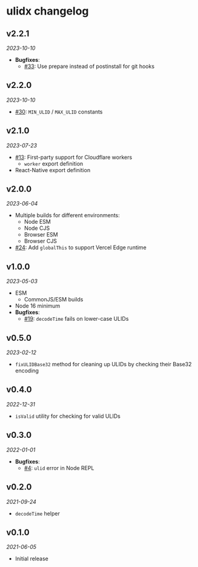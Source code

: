 # ulidx changelog

## v2.2.1
_2023-10-10_

 * **Bugfixes**:
   * [#33](https://github.com/perry-mitchell/ulidx/pull/33): Use prepare instead of postinstall for git hooks

## v2.2.0
_2023-10-10_

 * [#30](https://github.com/perry-mitchell/ulidx/pull/30): `MIN_ULID` / `MAX_ULID` constants

## v2.1.0
_2023-07-23_

 * [#13](https://github.com/perry-mitchell/ulidx/issues/13): First-party support for Cloudflare workers
   * `worker` export definition
 * React-Native export definition

## v2.0.0
_2023-06-04_

 * Multiple builds for different environments:
   * Node ESM
   * Node CJS
   * Browser ESM
   * Browser CJS
 * [#24](https://github.com/perry-mitchell/ulidx/pull/24): Add `globalThis` to support Vercel Edge runtime

## v1.0.0
_2023-05-03_

 * ESM
   * CommonJS/ESM builds
 * Node 16 minimum
 * **Bugfixes**:
   * [#19](https://github.com/perry-mitchell/ulidx/issues/19): `decodeTime` fails on lower-case ULIDs

## v0.5.0
_2023-02-12_

 * `fixULIDBase32` method for cleaning up ULIDs by checking their Base32 encoding

## v0.4.0
_2022-12-31_

 * `isValid` utility for checking for valid ULIDs

## v0.3.0
_2022-01-01_

 * **Bugfixes**:
   * [#4](https://github.com/perry-mitchell/ulidx/issues/4): `ulid` error in Node REPL

## v0.2.0
_2021-09-24_

 * `decodeTime` helper

## v0.1.0
_2021-06-05_

 * Initial release

